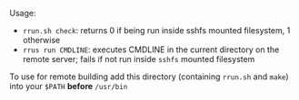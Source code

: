 Usage:

* `rrun.sh check`: returns 0 if being run inside sshfs mounted filesystem, 1 otherwise
* `rrus run CMDLINE`: executes CMDLINE in the current directory on the remote server; fails if not run inside `sshfs` mounted filesystem

To use for remote building add this directory (containing `rrun.sh` and `make`) into your `$PATH` **before** `/usr/bin`
